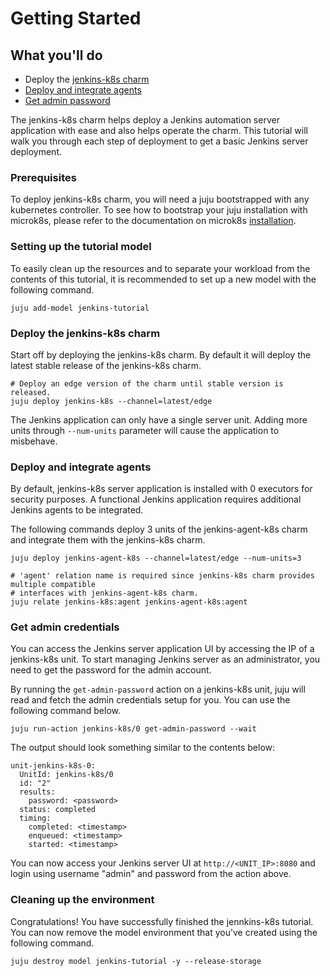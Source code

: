 # Getting Started

## What you'll do

- Deploy the [jenkins-k8s charm](https://charmhub.io/jenkins-k8s)
- [Deploy and integrate agents](#deploy-and-relate-agents)
- [Get admin password](#get-admin-password)

The jenkins-k8s charm helps deploy a Jenkins automation server application with ease and
also helps operate the charm. This
tutorial will walk you through each step of deployment to get a basic Jenkins server deployment.

### Prerequisites

To deploy jenkins-k8s charm, you will need a juju bootstrapped with any kubernetes controller.
To see how to bootstrap your juju installation with microk8s, please refer to the documentation
on microk8s [installation](https://juju.is/docs/olm/microk8s).

### Setting up the tutorial model

To easily clean up the resources and to separate your workload from the contents of this tutorial,
it is recommended to set up a new model with the following command.

```
juju add-model jenkins-tutorial
```

### Deploy the jenkins-k8s charm

Start off by deploying the jenkins-k8s charm. By default it will deploy the latest stable release
of the jenkins-k8s charm.

```
# Deploy an edge version of the charm until stable version is released.
juju deploy jenkins-k8s --channel=latest/edge
```

The Jenkins application can only have a single server unit. Adding more units through `--num-units`
parameter will cause the application to misbehave.

### Deploy and integrate agents

By default, jenkins-k8s server application is installed with 0 executors for security purposes.
A functional Jenkins application requires additional Jenkins agents to be integrated.

The following commands deploy 3 units of the jenkins-agent-k8s charm and integrate them with the
jenkins-k8s charm.

```
juju deploy jenkins-agent-k8s --channel=latest/edge --num-units=3

# 'agent' relation name is required since jenkins-k8s charm provides multiple compatible
# interfaces with jenkins-agent-k8s charm.
juju relate jenkins-k8s:agent jenkins-agent-k8s:agent
```

### Get admin credentials

You can access the Jenkins server application UI by accessing the IP of a jenkins-k8s unit. To
start managing Jenkins server as an administrator, you need to get the password for the admin
account.

By running the `get-admin-password` action on a jenkins-k8s unit, juju will read and fetch the
admin credentials setup for you. You can use the following command below.

```
juju run-action jenkins-k8s/0 get-admin-password --wait
```

The output should look something similar to the contents below:

```
unit-jenkins-k8s-0:
  UnitId: jenkins-k8s/0
  id: "2"
  results:
    password: <password>
  status: completed
  timing:
    completed: <timestamp>
    enqueued: <timestamp>
    started: <timestamp>
```

You can now access your Jenkins server UI at `http://<UNIT_IP>:8080` and login using username
"admin" and password from the action above.

### Cleaning up the environment

Congratulations! You have successfully finished the jennkins-k8s tutorial. You can now remove the
model environment that you’ve created using the following command.

```
juju destroy model jenkins-tutorial -y --release-storage
```
